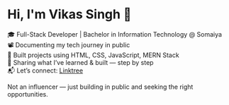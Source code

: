 # Hi, I'm Vikas Singh 👋

🎓 Full-Stack Developer | Bachelor in Information Technology @ Somaiya  
📽️ Documenting my tech journey in public  
🌱 Built projects using HTML, CSS, JavaScript, MERN Stack  
🚀 Sharing what I’ve learned & built — step by step  
📬 Let’s connect: [Linktree](https://yourlinktree.link)

Not an influencer — just building in public and seeking the right opportunities.
